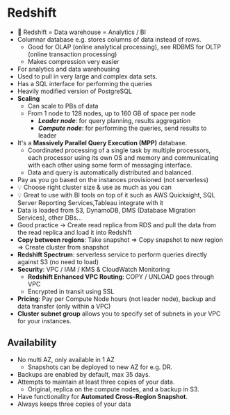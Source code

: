 # Redshift

- 📝 Redshift = Data warehouse = Analytics / BI
- Columnar database e.g. stores columns of data instead of rows.
  - Good for OLAP (online analytical processing), see RDBMS for OLTP (online transaction processing)
  - Makes compression very easier
- For analytics and data warehousing
- Used to pull in very large and complex data sets.
- Has a SQL interface for performing the queries
- Heavily modified version of PostgreSQL
- **Scaling**
  - Can scale to PBs of data
  - From 1 node to 128 nodes, up to 160 GB of space per node
    - ***Leader node***: for query planning, results aggregation
    - ***Compute node***: for performing the queries, send results to leader
- It's a **Massively Parallel Query Execution (MPP)** database.
  - Coordinated processing of a single task by multiple processors, each processor using its own OS and memory and communicating with each other using some form of messaging interface.
  - Data and query is automatically distributed and balanced.
- Pay as you go based on the instances provisioned (not serverless)
- 💡 Choose right cluster size & use as much as you can
- 💡 Great to use with BI tools on top of it such as AWS Quicksight, SQL Server Reporting Services,Tableau integrate with it
- Data is loaded from S3, DynamoDB, DMS (Database Migration Services),  other DBs...
- Good practice -> Create read replica from RDS and pull the data from the read replica and load it into Redshift
- **Copy between regions**: Take snapshot => Copy snapshot to new region => Create cluster from snapshot
- **Redshift Spectrum**: serverless service to perform queries directly against S3 (no need to load)
- **Security**: VPC / IAM / KMS & CloudWatch Monitoring
  - **Redshift Enhanced VPC Routing**: COPY / UNLOAD goes through VPC
  - Encrypted in transit using SSL
- **Pricing**: Pay per Compute Node hours (not leader node), backup and data transfer (only within a VPC)
- **Cluster subnet group** allows you to specify set of subnets in your VPC for your instances.

## Availability

- No multi AZ, only available in 1 AZ
  - Snapshots can be deployed to new AZ for e.g. DR.
- Backups are enabled by default, max 35 days.
- Attempts to maintain at least three copies of your data.
  - Original, replica on the compute nodes, and a backup in S3.
- Have functionality for **Automated Cross-Region Snapshot**.
- Always keeps three copies of your data
